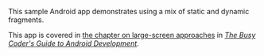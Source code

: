 This sample Android app demonstrates
using a mix of static and dynamic fragments.

This app is covered in 
[the chapter on large-screen approaches](https://commonsware.com/Android/previews/large-screen-strategies-and-tactics)
in [*The Busy Coder's Guide to Android Development*](https://commonsware.com/Android/).

